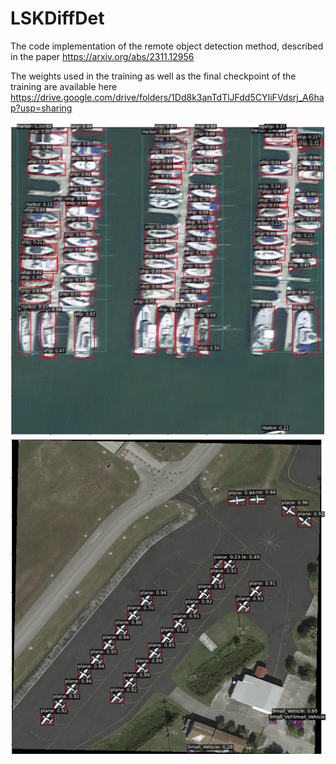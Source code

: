 # LSKDiffDet
The code implementation of the remote object detection method, described in the paper https://arxiv.org/abs/2311.12956

The weights used in the training as well as the final checkpoint of the training are available here https://drive.google.com/drive/folders/1Dd8k3anTdTlJFdd5CYIiFVdsrj_A6hap?usp=sharing

![alt text](https://github.com/SashaMatsun/LSKDiffDet/blob/main/images/1.png)
![alt text](https://github.com/SashaMatsun/LSKDiffDet/blob/main/images/6.png)
